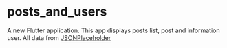 # posts_and_users

A new Flutter application. This app displays posts list, post and information user.
All data from [JSONPlaceholder](https://jsonplaceholder.typicode.com)
